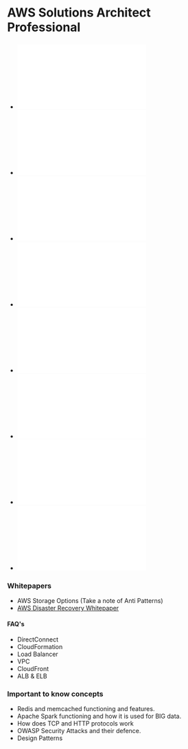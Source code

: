 # AWS Solutions Architect Professional 

### 

* ![Section 1](section-1.md)
* ![Section 2](section-2.md)
* ![Section 3](section-3.md)
* ![Section 4](section-4.md)
* ![Section 5](section-5.md)
* ![Section 6](section-6.md)
* ![Section 7](section-7.md)
* ![Section 8](section-8.md)

### Whitepapers

* AWS Storage Options (Take a note of Anti Patterns)
* [AWS Disaster Recovery Whitepaper](http://media.amazonwebservices.com/AWS_Disaster_Recovery.pdf)

#### FAQ's

* DirectConnect
* CloudFormation
* Load Balancer
* VPC
* CloudFront
* ALB & ELB

### Important to know concepts

* Redis and memcached functioning and features. 
* Apache Spark functioning and how it is used for BIG data.
* How does TCP and HTTP protocols work
* OWASP Security Attacks and their defence.
* Design Patterns
